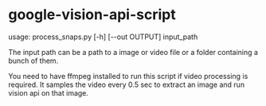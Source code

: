 # google-vision-api-script
usage: process_snaps.py [-h] [--out OUTPUT] input_path

The input path can be a path to a image or video file or a folder containing a bunch of them. 


You need to have ffmpeg installed to run this script if video processing is required. It samples the video every 0.5 sec to extract an image and run vision api on that image.